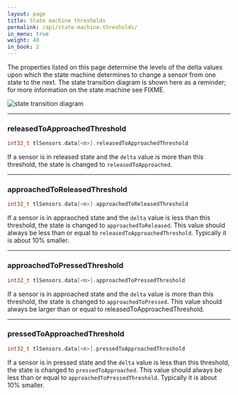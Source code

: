 ```yaml
---
layout: page
title: State machine thresholds
permalink: /api/state-machine-thresholds/
in_menu: true
weight: 40
in_book: 2
---
```


The properties listed on this page determine the levels of the delta values
upon which the state machine determines to change a sensor from one state to
the next. The state transition diagram is shown here as a reminder; for more
information on the state machine see FIXME.

![state transition diagram](../../state-machine.svg)

---

### releasedToApproachedThreshold

```C++
int32_t tlSensors.data[<n>].releasedToApproachedThreshold
```

If a sensor is in released state and the `delta` value is more than this
threshold, the state is changed to `releasedToApproached`.

---

### approachedToReleasedThreshold

```C++
int32_t tlSensors.data[<n>].approachedToReleasedThreshold
```
If a sensor is in appraoched state and the `delta` value is less than this
threshold, the state is changed to `approachedToReleased`. This value should
always be less than or equal to `releasedToApproachedThreshold`. Typically it
is about 10% smaller.

---

### approachedToPressedThreshold

```C++
int32_t tlSensors.data[<n>].approachedToPressedThreshold
```
If a sensor is in approached state and the `delta` value is more than this
threshold, the state is changed to `approachedToPressed`. This value should
always be larger than or equal to releasedToApproachedThreshold.

---

### pressedToApproachedThreshold

```C++
int32_t tlSensors.data[<n>].pressedToApproachedThreshold
```
If a sensor is in pressed state and the `delta` value is less than this
threshold, the state is changed to `pressedToApproached`. This value should
always be less than or equal to `approachedToPressedThreshold`. Typically it is
about 10% smaller.

